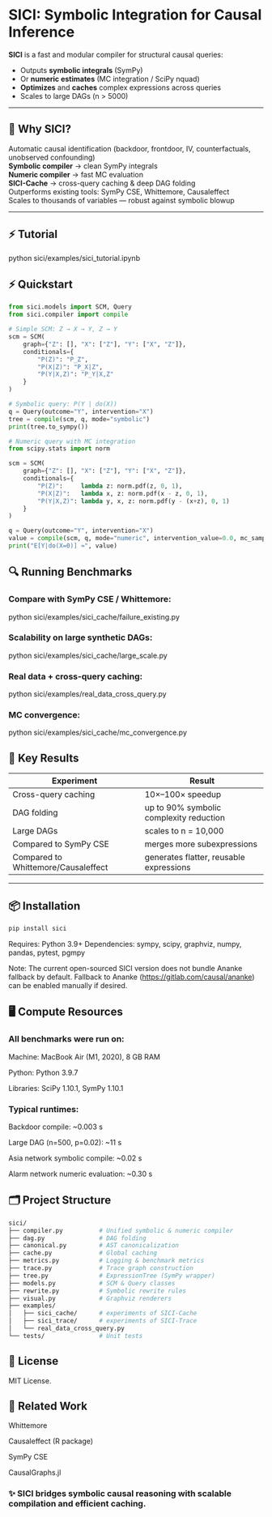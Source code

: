 # SICI: Symbolic Integration for Causal Inference

**SICI** is a fast and modular compiler for structural causal queries:

- Outputs **symbolic integrals** (SymPy)
- Or **numeric estimates** (MC integration / SciPy nquad)
- **Optimizes** and **caches** complex expressions across queries
- Scales to large DAGs (n > 5000)

---

## 🚀 Why SICI?

Automatic causal identification (backdoor, frontdoor, IV, counterfactuals, unobserved confounding)  
**Symbolic compiler** → clean SymPy integrals  
**Numeric compiler** → fast MC evaluation  
**SICI-Cache** → cross-query caching & deep DAG folding  
Outperforms existing tools: SymPy CSE, Whittemore, Causaleffect  
Scales to thousands of variables — robust against symbolic blowup

---
## ⚡ Tutorial
python sici/examples/sici_tutorial.ipynb

## ⚡ Quickstart

```python
from sici.models import SCM, Query
from sici.compiler import compile

# Simple SCM: Z → X → Y, Z → Y
scm = SCM(
    graph={"Z": [], "X": ["Z"], "Y": ["X", "Z"]},
    conditionals={
        "P(Z)": "P_Z",
        "P(X|Z)": "P_X|Z",
        "P(Y|X,Z)": "P_Y|X,Z"
    }
)

# Symbolic query: P(Y | do(X))
q = Query(outcome="Y", intervention="X")
tree = compile(scm, q, mode="symbolic")
print(tree.to_sympy())

# Numeric query with MC integration
from scipy.stats import norm

scm = SCM(
    graph={"Z": [], "X": ["Z"], "Y": ["X", "Z"]},
    conditionals={
        "P(Z)":     lambda z: norm.pdf(z, 0, 1),
        "P(X|Z)":   lambda x, z: norm.pdf(x - z, 0, 1),
        "P(Y|X,Z)": lambda y, x, z: norm.pdf(y - (x+z), 0, 1)
    }
)

q = Query(outcome="Y", intervention="X")
value = compile(scm, q, mode="numeric", intervention_value=0.0, mc_samples=5000)
print("E[Y|do(X=0)] ≈", value)
```
## 🔍 Running Benchmarks
### Compare with SymPy CSE / Whittemore:
python sici/examples/sici_cache/failure_existing.py
### Scalability on large synthetic DAGs:
python sici/examples/sici_cache/large_scale.py
### Real data + cross-query caching:
python sici/examples/real_data_cross_query.py
### MC convergence:
python sici/examples/sici_cache/mc_convergence.py

## 💎 Key Results

| Experiment                       | Result                                    |
|---------------------------------|-------------------------------------------|
| Cross-query caching              | 10×–100× speedup                          |
| DAG folding                      | up to 90% symbolic complexity reduction   |
| Large DAGs                       | scales to n = 10,000                      |
| Compared to SymPy CSE            | merges more subexpressions                |
| Compared to Whittemore/Causaleffect | generates flatter, reusable expressions  |

---

## 📦 Installation

```bash
pip install sici
```
Requires: Python 3.9+
Dependencies: sympy, scipy, graphviz, numpy, pandas, pytest, pgmpy

Note: The current open-sourced SICI version does not bundle Ananke fallback by default. 
Fallback to Ananke (https://gitlab.com/causal/ananke) can be enabled manually if desired.
 


## 🖥️ Compute Resources

### All benchmarks were run on:

Machine: MacBook Air (M1, 2020), 8 GB RAM

Python: Python 3.9.7

Libraries: SciPy 1.10.1, SymPy 1.10.1

### Typical runtimes:

Backdoor compile: ~0.003 s

Large DAG (n=500, p=0.02): ~11 s

Asia network symbolic compile: ~0.02 s

Alarm network numeric evaluation: ~0.30 s

## 🗂️ Project Structure

```bash
sici/
├── compiler.py          # Unified symbolic & numeric compiler
├── dag.py               # DAG folding
├── canonical.py         # AST canonicalization
├── cache.py             # Global caching
├── metrics.py           # Logging & benchmark metrics
├── trace.py             # Trace graph construction
├── tree.py              # ExpressionTree (SymPy wrapper)
├── models.py            # SCM & Query classes
├── rewrite.py           # Symbolic rewrite rules
├── visual.py            # Graphviz renderers
├── examples/
│   ├── sici_cache/      # experiments of SICI-Cache
│   ├── sici_trace/      # experiments of SICI-Trace
│   └── real_data_cross_query.py
└── tests/               # Unit tests
```

## 💼 License
MIT License.

## 🧭 Related Work
Whittemore

Causaleffect (R package)

SymPy CSE

CausalGraphs.jl


### ✨ SICI bridges symbolic causal reasoning with scalable compilation and efficient caching.
